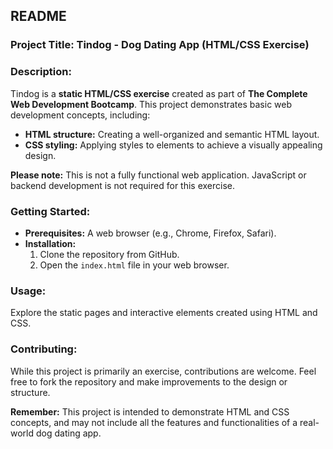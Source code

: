 ## **README**

### **Project Title:** Tindog - Dog Dating App (HTML/CSS Exercise)

### **Description:**
Tindog is a **static HTML/CSS exercise** created as part of **The Complete Web Development Bootcamp**. This project demonstrates basic web development concepts, including:

* **HTML structure:** Creating a well-organized and semantic HTML layout.
* **CSS styling:** Applying styles to elements to achieve a visually appealing design.

**Please note:** This is not a fully functional web application. JavaScript or backend development is not required for this exercise.

### **Getting Started:**
* **Prerequisites:** A web browser (e.g., Chrome, Firefox, Safari).
* **Installation:**
  1. Clone the repository from GitHub.
  2. Open the `index.html` file in your web browser.

### **Usage:**
Explore the static pages and interactive elements created using HTML and CSS.

### **Contributing:**
While this project is primarily an exercise, contributions are welcome. Feel free to fork the repository and make improvements to the design or structure.

**Remember:** This project is intended to demonstrate HTML and CSS concepts, and may not include all the features and functionalities of a real-world dog dating app.

